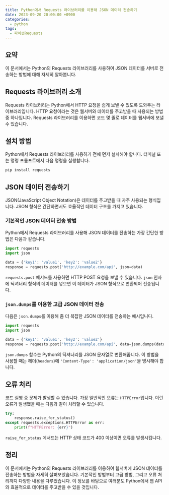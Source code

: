 ```yaml
---
title: Python에서 Requests 라이브러리를 이용해 JSON 데이터 전송하기
date: 2023-09-20 20:00:00 +0900
categories:
  - python
tags:
  - 파이썬Requests
---
```


## 요약

이 문서에서는 Python의 Requests 라이브러리를 사용하여 JSON 데이터를 서버로 전송하는 방법에 대해 자세히 알아봅니다.

## Requests 라이브러리 소개

Requests 라이브러리는 Python에서 HTTP 요청을 쉽게 보낼 수 있도록 도와주는 라이브러리입니다. HTTP 요청이라는 것은 웹서버와 데이터를 주고받을 때 사용되는 방법 중 하나입니다. Requests 라이브러리를 이용하면 코드 몇 줄로 데이터를 웹서버에 보낼 수 있습니다.

## 설치 방법

Python에서 Requests 라이브러리를 사용하기 전에 먼저 설치해야 합니다. 터미널 또는 명령 프롬프트에서 다음 명령을 실행합니다.

```bash
pip install requests
```

## JSON 데이터 전송하기

JSON(JavaScript Object Notation)은 데이터를 주고받을 때 자주 사용되는 형식입니다. JSON 형식은 간단하면서도 효율적인 데이터 구조를 가지고 있습니다.

### 기본적인 JSON 데이터 전송 방법

Python에서 Requests 라이브러리를 사용해 JSON 데이터를 전송하는 가장 간단한 방법은 다음과 같습니다.

```python
import requests
import json

data = {'key1': 'value1', 'key2': 'value2'}
response = requests.post('http://example.com/api', json=data)
```

`requests.post` 메서드를 사용하면 HTTP POST 요청을 보낼 수 있습니다. `json` 인자에 딕셔너리 형식의 데이터를 넣으면 이 데이터가 JSON 형식으로 변환되어 전송됩니다.

### `json.dumps`를 이용한 고급 JSON 데이터 전송

다음은 `json.dumps`를 이용해 좀 더 복잡한 JSON 데이터를 전송하는 예시입니다.

```python
import requests
import json

data = {'key1': 'value1', 'key2': 'value2'}
response = requests.post('http://example.com/api', data=json.dumps(data), headers={'Content-Type': 'application/json'})
```

`json.dumps` 함수는 Python의 딕셔너리를 JSON 문자열로 변환해줍니다. 이 방법을 사용할 때는 헤더(`headers`)에 `'Content-Type': 'application/json'`을 명시해야 합니다.

## 오류 처리

코드 실행 중 문제가 발생할 수 있습니다. 가장 일반적인 오류는 `HTTPError`입니다. 이런 오류가 발생했을 때는 다음과 같이 처리할 수 있습니다.

```python
try:
    response.raise_for_status()
except requests.exceptions.HTTPError as err:
    print(f"HTTPError: {err}")
```

`raise_for_status` 메서드는 HTTP 상태 코드가 400 이상이면 오류를 발생시킵니다.

## 정리

이 문서에서는 Python의 Requests 라이브러리를 이용하여 웹서버에 JSON 데이터를 전송하는 방법을 자세히 살펴보았습니다. 기본적인 방법부터 고급 방법, 그리고 오류 처리까지 다양한 내용을 다루었습니다. 이 정보를 바탕으로 여러분도 Python에서 웹 API와 효율적으로 데이터를 주고받을 수 있을 것입니다.
